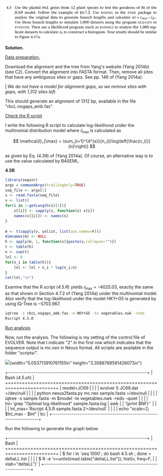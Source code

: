 <p>
  <img src="img/4.5-P.png">
</p>

**Solution.**

<u>Data preparation.</u>

Download the alignment and the tree from Yang's website (Yang 2014b)
(see C2). Convert the alignment into FASTA format. Then, remove all
sites that have any ambiguous sites or gaps. See pp. 146 of (Yang
2014a):

\| *We do not have a model for alignment gaps, so we remove sites with
gaps, with 1,312 sites left*.

This should generate an alignment of 1312 bp, available in the file
"rbcL.nogaps_amb.fas".

<u>Check the R script</u>

I write the following R script to calculate log-likelihood under the
multinomial distribution model where $\mathcal{l}_{\max}$ is calculated
as

$$
\mathcal{l}_{\max} = \sum_{i=1}^{4^{s}}{n_{i}\log\left(\frac{n_{i}}{n}\right)}
$$

as given by Eq. (4.39) of (Yang 2014a). Of course, an alternative way is
to use the value calculated by BASEML.

**4.5R**
```R
library(seqinr)
args = commandArgs(trailingOnly=TRUE)
seq_file <- args[1]
s <- read.fasta(seq_file)
v <- list()
for(i in 1:getLength(s)[1]){
    v[[i]] <- sapply(s, function(x) x[i])
    names(v[[i]]) <- names(s)
}

m <- t(sapply(v, unlist, list(use.names=F)))
dimnames(m) <- NULL
h <- apply(m, 1, function(x){paste(x,collapse="")})
t <- table(h)
n <- sum(t)
lnl <- 0
for(n_i in table(h)){
    lnl <- lnl + n_i * log(n_i/n)
}
cat(lnl,"\n")
```

Examine that the R script (*4.5.R*) yields
$\mathcal{l}_{\max} = –4025.03$, exactly the same as that shown in
Section 4.7.2 of (Yang 2014a) under the multinomial model. Also verify
that the log-likelihood under the model HKY+G5 is generated by using
IQ-Tree is $- 5703.967$.

```Bash
iqtree -s rbcL.nogaps_amb.fas -m HKY+G5 -te vegetables.nwk -redo
Rscript 4.5.R
```

<u>Run analysis</u>

Now, run the analysis. The following is my setting of the control file of EVOLVER.
Note that I indicate "2" in the first row which indicates that the
sequence output is *mc.nex* in Nexus format. All scripts are available in the folder "scripts/".

![](media/image2.png){width="5.053713910761155in"
height="3.3588768591426073in"}

+-----------------------------------------------------------------------+
| Bash (*4.5.sh*)                                                       |
+=======================================================================+
| model=JC69                                                            |
|                                                                       |
| evolver 5 JC69.dat \>/dev/null                                        |
|                                                                       |
| python nexus2fasta.py mc.nex sample.fasta \>/dev/null                 |
|                                                                       |
| iqtree -s sample.fasta -m \$model -te vegetables.nwk -redo -quiet     |
|                                                                       |
| lnl=\`grep \"Optimal log-likelihood\" sample.fasta.log \| awk         |
| \'{print \$NF}\'\`                                                    |
|                                                                       |
| lnl_max=\`Rscript 4.5.R sample.fasta 2\>/dev/null\`                   |
|                                                                       |
| echo \"scale=2; \$lnl_max - \$lnl\" \| bc                             |
+-----------------------------------------------------------------------+

Run the following to generate the graph below.

+-----------------------------------------------------------------------+
| Bash                                                                  |
+=======================================================================+
| \$ for i in \`seq 1000\`; do bash 4.5.sh ; done \> deltaLL.list       |
|                                                                       |
| \$ R -e \'v=unlist(read.table(\"deltaLL.list\")); hist(v, freq=F,     |
| xlab=\"deltaLL\")\'                                                   |
+-----------------------------------------------------------------------+
